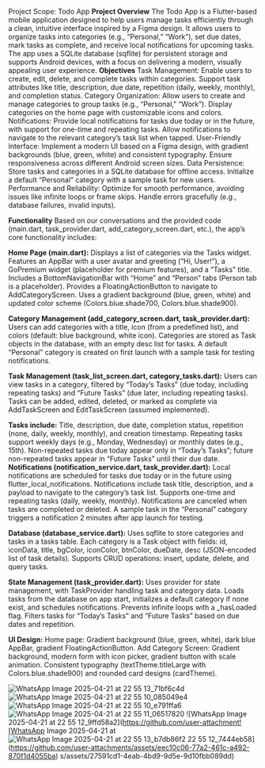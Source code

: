 Project Scope: Todo App
**Project Overview**
The Todo App is a Flutter-based mobile application designed to help users manage tasks efficiently through a clean, intuitive interface inspired by a Figma design. It allows users to organize tasks into categories (e.g., “Personal,” “Work”), set due dates, mark tasks as complete, and receive local notifications for upcoming tasks. The app uses a SQLite database (sqflite) for persistent storage and supports Android devices, with a focus on delivering a modern, visually appealing user experience.
**Objectives**
Task Management:
              Enable users to create, edit, delete, and complete tasks within categories. Support task attributes like title, description, due date, repetition (daily, weekly, monthly), and completion status.
Category Organization:
              Allow users to create and manage categories to group tasks (e.g., “Personal,” “Work”). Display categories on the home page with customizable icons and colors.
Notifications:
              Provide local notifications for tasks due today or in the future, with support for one-time and repeating tasks. Allow 
 notifications to navigate to the relevant category’s task list when tapped.
User-Friendly Interface:
              Implement a modern UI based on a Figma design, with gradient backgrounds (blue, green, white) and consistent typography.
Ensure responsiveness across different Android screen sizes.
Data Persistence:
             Store tasks and categories in a SQLite database for offline access. Initialize a default “Personal” category with a sample task for new users.
Performance and Reliability:
             Optimize for smooth performance, avoiding issues like infinite loops or frame skips. Handle errors gracefully (e.g., database failures, invalid inputs).

**Functionality**
Based on our conversations and the provided code (main.dart, task_provider.dart, add_category_screen.dart, etc.), the app’s core functionality includes:

**Home Page (main.dart):**
Displays a list of categories via the Tasks widget.
Features an AppBar with a user avatar and greeting (“Hi, User!”), a GoPremium widget (placeholder for premium features), and a “Tasks” title.
Includes a BottomNavigationBar with “Home” and “Person” tabs (Person tab is a placeholder).
Provides a FloatingActionButton to navigate to AddCategoryScreen.
Uses a gradient background (blue, green, white) and updated color scheme (Colors.blue.shade700, Colors.blue.shade900).

**Category Management (add_category_screen.dart, task_provider.dart):**
Users can add categories with a title, icon (from a predefined list), and colors (default: blue background, white icon).
Categories are stored as Task objects in the database, with an empty desc list for tasks.
A default “Personal” category is created on first launch with a sample task for testing notifications.

**Task Management (task_list_screen.dart, category_tasks.dart):**
Users can view tasks in a category, filtered by “Today’s Tasks” (due today, including repeating tasks) and “Future Tasks” (due later, including repeating tasks).
Tasks can be added, edited, deleted, or marked as complete via AddTaskScreen and EditTaskScreen (assumed implemented).

**Tasks include:**
Title, description, due date, completion status, repetition (none, daily, weekly, monthly), and creation timestamp.
Repeating tasks support weekly days (e.g., Monday, Wednesday) or monthly dates (e.g., 15th).
Non-repeated tasks due today appear only in “Today’s Tasks”; future non-repeated tasks appear in “Future Tasks” until their due date.
**Notifications (notification_service.dart, task_provider.dart):**
Local notifications are scheduled for tasks due today or in the future using flutter_local_notifications.
Notifications include task title, description, and a payload to navigate to the category’s task list.
Supports one-time and repeating tasks (daily, weekly, monthly).
Notifications are canceled when tasks are completed or deleted.
A sample task in the “Personal” category triggers a notification 2 minutes after app launch for testing.

**Database (database_service.dart):**
Uses sqflite to store categories and tasks in a tasks table.
Each category is a Task object with fields: id, iconData, title, bgColor, iconColor, btnColor, dueDate, desc (JSON-encoded list of task details).
Supports CRUD operations: insert, update, delete, and query tasks.

**State Management (task_provider.dart):**
Uses provider for state management, with TaskProvider handling task and category data.
Loads tasks from the database on app start, initializes a default category if none exist, and schedules notifications.
Prevents infinite loops with a _hasLoaded flag.
Filters tasks for “Today’s Tasks” and “Future Tasks” based on due dates and repetition.

**UI Design:**
Home page: Gradient background (blue, green, white), dark blue AppBar, gradient FloatingActionButton.
Add Category Screen: Gradient background, modern form with icon picker, gradient button with scale animation.
Consistent typography (textTheme.titleLarge with Colors.blue.shade900) and rounded card designs (cardTheme).

![WhatsApp Image 2025-04-21 at 22 55 13_71bf6c4d](https://github.com/user-attachments/assets/40f86aa1-c7b8-4215-971d-b40069b3d5dc)
![WhatsApp Image 2025-04-21 at 22 55 10_085049e4](https://github.com/user-attachments/assets/c4dcc2ad-a03e-422c-87a2-5845c7350eb2)
![WhatsApp Image 2025-04-21 at 22 55 10_e791ffa6](https://github.com/user-attachments/assets/fc2e4796-dcb8-49eb-8b64-4775f6638e97)
![WhatsApp Image 2025-04-21 at 22 55 11_06517820](https://github.com/user-attachments/assets/9271efef-57e3-4e91-be03-26378ec8af91)
![WhatsApp Image 2025-04-21 at 22 55 12_9ffd58a2](https://github.com/user-attachment![WhatsApp Image 2025-04-21 at![WhatsApp Image 2025-04-21 at 22 55 13_b7db86f2](https://github.com/user-attachments/assets/807d748f-893c-49e3-8519-5859ba734920)
 22 55 12_7444eb58](https://github.com/user-attachments/assets/eec10c06-77a2-461c-a492-870f1d4055ba)
s/assets/27591cd1-4eab-4bd9-9d5e-9d10fbb089dd)
